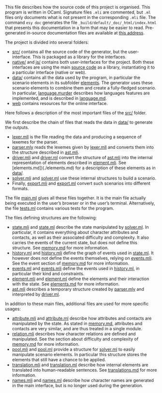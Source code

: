 
This file describes how the source code of this project is organised.
This program is written in OCaml.
Signature files `.mli` are commented, but `.ml` files only documents what is not present in the corresponding `.mli` file.
The command `esy doc` generates the file `_build/default/_doc/_html/index.html` that presents this documentation in a form that may be easier to read.
Pre-generated in-source documentation files are available at [this address](https://github.com/Mbodin/murder-generator/doc).

The project is divided into several folders:
- [src/](../../src) contains all the source code of the generator, but the user-interface.  This is packaged as a library for the interfaces.
- [native/](../../native) and [js/](../../js) contains both user-interfaces for the project.  Both these interfaces are using the main [source code](../../src) as a library, instantiating it to a particular interface (native or web).
- [data/](../../data) contains all the data used by the program, in particular the scenario elements in its subfolder [elements](../../data/elements).  The generator uses these scenario elements to combine them and create a fully-fledged scenario.  In particular, [language.murder](../../data/elements/language.murder) describes how languages features are implemented, and is described in [language.md](./language.md).
- [web](../../web) contains resources for the online interface.

Here follows a description of the most important files of the [src/](../../src) folder.

We first describe the chain of files that reads the data in [data/](../../data) to generate the outputs.
- [lexer.mll](../../src/lexer.mll) is the file reading the data and producing a sequence of lexemes for the parser.
- [parser.mly](../../src/parser.mly) reads the lexemes given by [lexer.mll](../../src/lexer.mll) and converts them into the structure described in [ast.mli](../../src/ast.mli).
- [driver.mli](../../src/driver.mli) and [driver.ml](../../src/driver.ml) convert the structure of [ast.mli](../../src/ast.mli) into the internal representation of elements described in [element.mli](../../src/element.mli).  See [elements.md])(./elements.md) for a description of these elements as in [data/](../../data).
- [solver.mli](../../src/solver.mli) and [solver.ml](../../src/solver.ml) use these internal structures to build a scenario.
- Finally, [export.mli](../../src/export.mli) and [export.ml](../../src/export.ml) convert such scenarios into different formats.

The file [main.ml](../../src/main.ml) glues all these files together.
It is the main file actually being executed in the user’s browser or in the user’s terminal.
Alternatively, the file [tests.ml](../../src/tests.ml) contains various tests for the program.

The files defining structures are the following:
- [state.mli](../../src/state.mli) and [state.ml](../../src/state.ml) describe the state manipulated by [solver.ml](../../src/solver.ml).  In particular, it contains everything about character attributes and contacts, as well as their associated difficulty and complexity.  It also carries the events of the current state, but does not define this structure.  See [memory.md](./memory.md) for more information.
- [history.ml](../../src/history.ml) and [history.mli](../../src/history.mli) define the graph of events used in [state.ml](../../src/state.ml).  It however does not define the events themselves, relying on [events.mli](../../src/events.mli).  See the event section of [memory.md](./memory.md) for more information.
- [events.ml](../../src/events.ml) and [events.mli](../../src/events.mli) define the events used in [history.ml](../../src/history.ml), in particular their kind and constraints.
- [element.mli](../../src/element.mli) and [element.ml](../../src/element.ml) define the elements and their interaction with the state.  See [elements.md](./elements.md) for more information.
- [ast.mli](../../src/ast.mli) describes a temporary structure created by [parser.mly](../../src/parser.mly) and interpreted by [driver.ml](../../src/driver.ml).

In addition to these main files, additional files are used for more specific usages:
- [attribute.mli](../../src/attribute.mli) and [attribute.ml](../../src/attribute.ml) describe how attributes and contacts are manipulated by the state.  As stated in [memory.md](./memory.md), attributes and contacts are very similar, and are thus treated in a single module.
- [relation.mli](../../src/relation.mli) describes how character relations are defined and manipulated.  See the section about difficulty and complexity of [memory.md](./memory.md) for more information.
- [pool.mli](../../src/pool.mli) and [pool.ml](../../src/pool.ml) provide a structure for [solver.ml](../../src/solver.ml) to easily manipulate scenario elements.  In particular this structure stores the elements that still have a chance to be applied.
- [translation.mli](../../src/translation.mli) and [translation.ml](../../src/translation.ml) describe how internal elements are translated into human-readable sentences.  See [translations.md](./translations.md) for more information.
- [names.mli](../../src/names.mli) and [names.ml](../../src/names.ml) describe how character names are generated in the main interface, but is no longer used during the generation.

